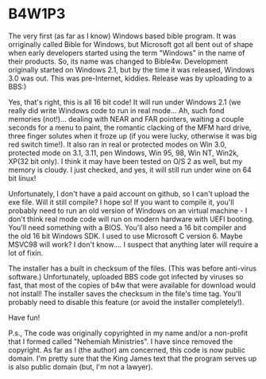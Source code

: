 # B4W1P3

The very first (as far as I know) Windows based bible program. It was orriginally called Bible for Windows, but Microsoft got all bent out of shape when early developers started using the term "Windows" in the name of their products. So, its name was changed to Bible4w. Development originally started on Windows 2.1, but by the time it was released, Windows 3.0 was out. This was pre-Internet, kiddies. Release was by uploading to a BBS:)

Yes, that's right, this is all 16 bit code! It will run under Windows 2.1 (we really did write Windows code to run in real mode... Ah, such fond memories (not!)... dealing with NEAR and FAR pointers, waiting a couple seconds for a menu to paint, the romantic clacking of the MFM hard drive, three finger solutes when it froze up (if you were lucky, otherwise it was big red switch time!). It also ran in real or protected modes on Win 3.0, protected mode on 3.1, 3.11, pen Windows, Win 95, 98, Win NT, Win2k, XP(32 bit only). I think it may have been tested on O/S 2 as well, but my memory is cloudy. I just checked, and yes, it will still run under wine on 64 bit linux!

Unfortunately, I don't have a paid account on github, so I can't upload the exe file. Will it still compile? I hope so! If you want to compile it, you'll probably need to run an old version of Windows on an virtual machine - I don't think real mode code will run on modern hardware with UEFI booting. You'll need something with a BIOS. You'll also need a 16 bit compiler and the old 16 bit Windows SDK. I used to use Microsoft C version 6. Maybe MSVC98 will work? I don't know.... I suspect that anything later will require a lot of fixin.

The installer has a built in checksum of the files. (This was before anti-virus software.) Unfortunately, uploaded BBS code got infected by viruses so fast, that most of the copies of b4w that were available for download would not install! The installer saves the checksum in the file's time tag. You'll probably need to disable this feature (or avoid the installer completely!).

Have fun!

P.s.,
The code was originally copyrighted in my name and/or a non-profit that I formed called "Nehemiah Ministries". I have since removed the copyright. As far as I (the author) am concerned, this code is now public domain. I'm pretty sure that the King James text that the program serves up is also public domain (but, I'm not a lawyer).

